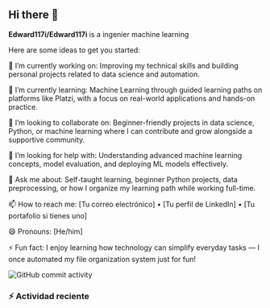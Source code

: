 ## Hi there 👋

**Edward117i/Edward117i** is a ingenier machine learning

Here are some ideas to get you started:

🔭 I’m currently working on:
Improving my technical skills and building personal projects related to data science and automation.

🌱 I’m currently learning:
Machine Learning through guided learning paths on platforms like Platzi, with a focus on real-world applications and hands-on practice.

👯 I’m looking to collaborate on:
Beginner-friendly projects in data science, Python, or machine learning where I can contribute and grow alongside a supportive community.

🤔 I’m looking for help with:
Understanding advanced machine learning concepts, model evaluation, and deploying ML models effectively.

💬 Ask me about:
Self-taught learning, beginner Python projects, data preprocessing, or how I organize my learning path while working full-time.

📫 How to reach me:
[Tu correo electrónico] • [Tu perfil de LinkedIn] • [Tu portafolio si tienes uno]

😄 Pronouns:
[He/him]

⚡ Fun fact:
I enjoy learning how technology can simplify everyday tasks — I once automated my file organization system just for fun!

![GitHub commit activity](https://img.shields.io/github/commit-activity/m/Edward117i/Edward117i)

### :zap: Actividad reciente
<!--RECENT-ACTIVITY:start-->
<!--RECENT-ACTIVITY:end-->
